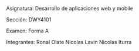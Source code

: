 
Asignatura: Desarrollo de aplicaciones web y mobile

Sección: DWY4101

Examen: Forma A 

Integrantes:
           Ronal Olate
           Nicolas Lavin
           Nicolas Iturra
